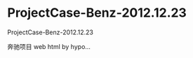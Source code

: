 ProjectCase-Benz-2012.12.23
===========================

ProjectCase-Benz-2012.12.23

奔驰项目 web html by hypo...




